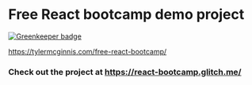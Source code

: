 # Free React bootcamp demo project

[![Greenkeeper badge](https://badges.greenkeeper.io/abhisekp/react-bootcamp.svg)](https://greenkeeper.io/)

https://tylermcginnis.com/free-react-bootcamp/

### Check out the project at <https://react-bootcamp.glitch.me/>
